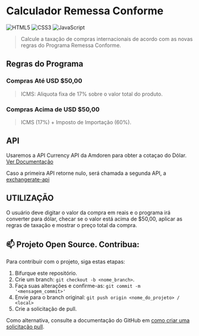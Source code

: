 # Calculador Remessa Conforme
  
![HTML5](https://img.shields.io/badge/html5-%23E34F26.svg?style=for-the-badge&logo=html5&logoColor=white) ![CSS3](https://img.shields.io/badge/css3-%231572B6.svg?style=for-the-badge&logo=css3&logoColor=white) ![JavaScript](https://img.shields.io/badge/javascript-%23323330.svg?style=for-the-badge&logo=javascript&logoColor=%23F7DF1E)
  
  
> Calcule a taxação de compras internacionais de acordo com as novas regras do Programa Remessa Conforme.

## Regras do Programa

### Compras Até USD $50,00

> ICMS: Aliquota fixa de 17% sobre o valor total do produto.


### Compras Acima de USD $50,00

> ICMS (17%) + Imposto de Importação (60%).
  
 
 
## API
Usaremos a API Currency API da Amdoren para obter a cotaçao do Dólar. [Ver Documentação](https://www.amdoren.com/currency-api/)

Caso a primeira API retorne nulo, será chamada a segunda API, a [exchangerate-api](https://www.exchangerate-api.com/docs/overview) 


## UTILIZAÇÃO
O usuário deve digitar o valor da compra em reais e o programa irá converter para dólar, checar se o valor está acima de $50,00, aplicar as regras de taxação e mostrar o preço total da compra.




 ## 📫 Projeto Open Source. Contribua:

 Para contribuir com o projeto, siga estas etapas: 
  
 1. Bifurque este repositório. 
 2. Crie um branch: `git checkout -b <nome_branch>`. 
 3. Faça suas alterações e confirme-as: `git commit -m '<mensagem_commit>'` 
 4. Envie para o branch original: `git push origin <nome_do_projeto> / <local>` 
 5. Crie a solicitação de pull. 
  
 Como alternativa, consulte a documentação do GitHub em [como criar uma solicitação pull](https://help.github.com/en/github/collaborating-with-issues-and-pull-requests/creating-a-pull-request). 
